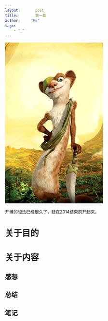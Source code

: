 ```yaml
---
layout:       post
title:        第一篇
author:     "Me"
tags:
    - ^_^
---
```


![Buck_The_Character](/img/2014-12-31-first-article/Buck_The_Character.jpg "That is me")

开博的想法已经很久了，赶在2014结束前开起来。

# 关于目的

# 关于内容

## 感想

## 总结

## 笔记
